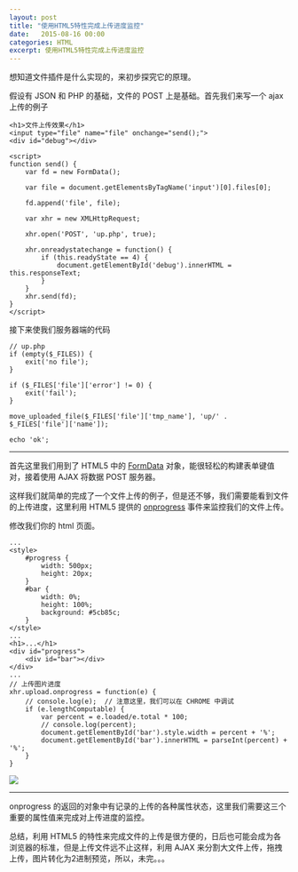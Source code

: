 ```yaml
---
layout: post
title: "使用HTML5特性完成上传进度监控"
date:   2015-08-16 00:00
categories: HTML
excerpt: 使用HTML5特性完成上传进度监控
---
```


想知道文件插件是什么实现的，来初步探究它的原理。

假设有 JSON 和 PHP 的基础，文件的 POST 上是基础。首先我们来写一个 ajax 上传的例子

    <h1>文件上传效果</h1>
    <input type="file" name="file" onchange="send();">
    <div id="debug"></div>

    <script>
    function send() {
        var fd = new FormData();

        var file = document.getElementsByTagName('input')[0].files[0];

        fd.append('file', file);

        var xhr = new XMLHttpRequest;

        xhr.open('POST', 'up.php', true);

        xhr.onreadystatechange = function() {
            if (this.readyState == 4) {
                document.getElementById('debug').innerHTML = this.responseText;
            }
        }
        xhr.send(fd);
    }
    </script>

接下来使我们服务器端的代码

    // up.php
    if (empty($_FILES)) {
        exit('no file');
    }

    if ($_FILES['file']['error'] != 0) {
        exit('fail');
    }

    move_uploaded_file($_FILES['file']['tmp_name'], 'up/' . $_FILES['file']['name']);

    echo 'ok';

---

首先这里我们用到了 HTML5 中的 [FormData](https://developer.mozilla.org/en-US/docs/Web/API/FormData) 对象，能很轻松的构建表单键值对，接着使用 AJAX 将数据 POST 服务器。

这样我们就简单的完成了一个文件上传的例子，但是还不够，我们需要能看到文件的上传进度，这里利用 HTML5 提供的
 [onprogress](https://developer.mozilla.org/en-US/docs/Web/API/XMLHttpRequest/Using_XMLHttpRequest#Monitoring_progress) 事件来监控我们的文件上传。

修改我们你的 html 页面。

    ...
    <style>
        #progress {
            width: 500px;
            height: 20px;
        }
        #bar {
            width: 0%;
            height: 100%;
            background: #5cb85c;
        }
    </style>
    ...
    <h1>...</h1>
    <div id="progress">
        <div id="bar"></div>
    </div>
    ...
    // 上传图片进度
    xhr.upload.onprogress = function(e) {
        // console.log(e);  // 注意这里，我们可以在 CHROME 中调试
        if (e.lengthComputable) {
            var percent = e.loaded/e.total * 100;
            // console.log(percent);
            document.getElementById('bar').style.width = percent + '%';
            document.getElementById('bar').innerHTML = parseInt(percent) + '%';
        }
    }

![](http://ww1.sinaimg.cn/mw690/baa3278fgw1ev4pmghru6j20p907p75p.jpg)

---

onprogress 的返回的对象中有记录的上传的各种属性状态，这里我们需要这三个重要的属性值来完成对上传进度的监控。

总结，利用 HTML5 的特性来完成文件的上传是很方便的，日后也可能会成为各浏览器的标准，但是上传文件远不止这样，利用 AJAX 来分割大文件上传，拖拽上传，图片转化为2进制预览，所以，未完。。。

